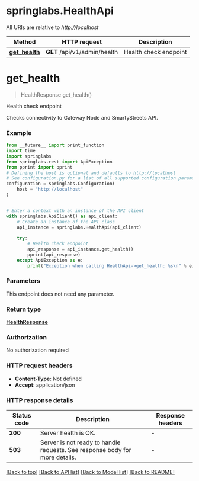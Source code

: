 # springlabs.HealthApi

All URIs are relative to *http://localhost*

Method | HTTP request | Description
------------- | ------------- | -------------
[**get_health**](HealthApi.md#get_health) | **GET** /api/v1/admin/health | Health check endpoint


# **get_health**
> HealthResponse get_health()

Health check endpoint

Checks connectivity to Gateway Node and SmartyStreets API.

### Example

```python
from __future__ import print_function
import time
import springlabs
from springlabs.rest import ApiException
from pprint import pprint
# Defining the host is optional and defaults to http://localhost
# See configuration.py for a list of all supported configuration parameters.
configuration = springlabs.Configuration(
    host = "http://localhost"
)


# Enter a context with an instance of the API client
with springlabs.ApiClient() as api_client:
    # Create an instance of the API class
    api_instance = springlabs.HealthApi(api_client)
    
    try:
        # Health check endpoint
        api_response = api_instance.get_health()
        pprint(api_response)
    except ApiException as e:
        print("Exception when calling HealthApi->get_health: %s\n" % e)
```

### Parameters
This endpoint does not need any parameter.

### Return type

[**HealthResponse**](HealthResponse.md)

### Authorization

No authorization required

### HTTP request headers

 - **Content-Type**: Not defined
 - **Accept**: application/json

### HTTP response details
| Status code | Description | Response headers |
|-------------|-------------|------------------|
**200** | Server health is OK. |  -  |
**503** | Server is not ready to handle requests. See response body for more details. |  -  |

[[Back to top]](#) [[Back to API list]](../README.md#documentation-for-api-endpoints) [[Back to Model list]](../README.md#documentation-for-models) [[Back to README]](../README.md)

